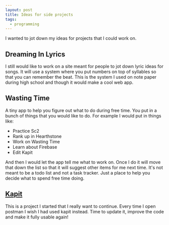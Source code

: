 ```yaml
---
layout: post
title: Ideas for side projects
tags:
  - programming
---
```


I wanted to jot down my ideas for projects that I could work on.

## Dreaming In Lyrics

I still would like to work on a site meant for people to jot down lyric ideas for songs. It will use a system where you put numbers on top of syllables so that you can remember the beat. This is the system I used on note paper during high school and though it would make a cool web app.

## Wasting Time

A tiny app to help you figure out what to do during free time. You put in a bunch of things that you would like to do. For example I would put in things like:

* Practice Sc2
* Rank up in Hearthstone
* Work on Wasting Time
* Learn about Firebase
* Edit Kapit

And then I would let the app tell me what to work on. Once I do it will move that down the list so that it will suggest other items for me next time. It's not meant to be a todo list and not a task tracker. Just a place to help you decide what to spend free time doing.

## [Kapit](https://github.com/kelsin/kapit)

This is a project I started that I really want to continue. Every time I open postman I wish I had used kapit instead. Time to update it, improve the code and make it fully usable again!
